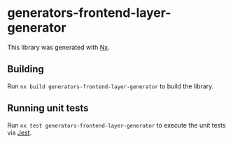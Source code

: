 # generators-frontend-layer-generator

This library was generated with [Nx](https://nx.dev).

## Building

Run `nx build generators-frontend-layer-generator` to build the library.

## Running unit tests

Run `nx test generators-frontend-layer-generator` to execute the unit tests via [Jest](https://jestjs.io).
